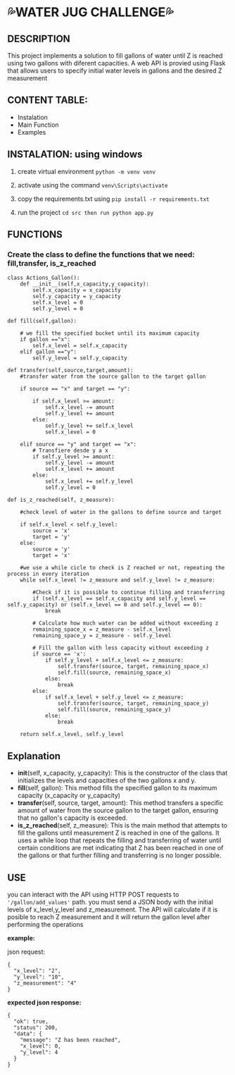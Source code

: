 # 💦**WATER JUG CHALLENGE**💦


## **DESCRIPTION**

This project implements a solution to fill gallons of water until Z is reached
using two gallons with diferent capacities. A web API is provied using Flask that 
allows users to specify initial water levels in gallons and the desired Z measurement

## **CONTENT TABLE:**

- Instalation
- Main Function
- Examples


## **INSTALATION: using windows**

1. create virtual environment 
    ```python -m venv venv```

2. activate using the command
    ```venv\Scripts\activate```

3. copy the requirements.txt using
    ```pip install -r requirements.txt```

4. run the project 
    ```cd src then run python app.py```

## **FUNCTIONS**


### Create the class to define the functions that we need: fill,transfer, is_z_reached
```
class Actions_Gallon():
    def __init__(self,x_capacity,y_capacity):
        self.x_capacity = x_capacity
        self.y_capacity = y_capacity
        self.x_level = 0
        self.y_level = 0
```
    def fill(self,gallon):
        
        # we fill the specified bucket until its maximum capacity
        if gallon =="x":
            self.x_level = self.x_capacity
        elif gallon =="y":
            self.y_level = self.y_capacity

    def transfer(self,source,target,amount):
        #transfer water from the source gallon to the target gallon

        if source == "x" and target == "y":

            if self.x_level >= amount:
                self.x_level -= amount
                self.y_level += amount
            else:
                self.y_level += self.x_level
                self.x_level = 0

        elif source == "y" and target == "x":
            # Transfiere desde y a x
            if self.y_level >= amount:
                self.y_level -= amount
                self.x_level += amount
            else:
                self.x_level += self.y_level
                self.y_level = 0
  
    def is_z_reached(self, z_measure):

        #check level of water in the gallons to define source and target

        if self.x_level < self.y_level:
            source = 'x'
            target = 'y'
        else:
            source = 'y'
            target = 'x'

        #we use a while cicle to check is Z reached or not, repeating the process in every iteration
        while self.x_level != z_measure and self.y_level != z_measure:
            
            #Check if it is possible to continue filling and transferring 
            if (self.x_level == self.x_capacity and self.y_level == self.y_capacity) or (self.x_level == 0 and self.y_level == 0):
                break

            # Calculate how much water can be added without exceeding z
            remaining_space_x = z_measure - self.x_level
            remaining_space_y = z_measure - self.y_level

            # Fill the gallon with less capacity without exceeding z
            if source == 'x':
                if self.y_level + self.x_level <= z_measure:
                    self.transfer(source, target, remaining_space_x)
                    self.fill(source, remaining_space_x)
                else:
                    break
            else:
                if self.x_level + self.y_level <= z_measure:
                    self.transfer(source, target, remaining_space_y)
                    self.fill(source, remaining_space_y)
                else:
                    break

        return self.x_level, self.y_level
        
## **Explanation**
- __init__(self, x_capacity, y_capacity): This is the constructor of the class that initializes the levels and capacities of the two gallons x and y.
- __fill__(self, gallon): This method fills the specified gallon to its maximum capacity (x_capacity or y_capacity)
- __transfer__(self, source, target, amount): This method transfers a specific amount of water from the source gallon to the target gallon, ensuring that no gallon's capacity is exceeded.
- __is_z_reached__(self, z_measure): This is the main method that attempts to fill the gallons until measurement Z is reached in one of the gallons. It uses a while loop that repeats the filling and transferring of water until certain conditions are met indicating that Z has been reached in one of the gallons or that further filling and transferring is no longer possible.

  
## **USE**

you can interact with the API using HTTP POST requests to  ```'/gallon/add_values'``` path.
you must send a JSON body with the initial levels of x_level,y_level and z_measurement. 
The API will calculate if it is posible to reach Z measurement and it will return the gallon
level after performing the operations

**example:**

json request:
```
{
  "x_level": "2",
  "y_level": "10",
  "z_measurement": "4"
}
```
**expected json response:**
```
{
  "ok": true,
  "status": 200,
  "data": {
    "message": "Z has been reached",
    "x_level": 0,
    "y_level": 4
  }
}
```
